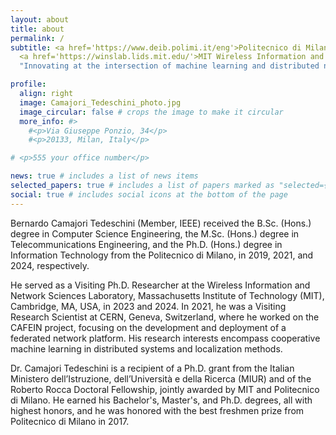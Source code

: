 ```yaml
---
layout: about
title: about
permalink: /
subtitle: <a href='https://www.deib.polimi.it/eng'>Politecnico di Milano, DEIB</a>,
  <a href='https://winslab.lids.mit.edu/'>MIT Wireless Information and Network Sciences Laboratory</a>.<br>
  "Innovating at the intersection of machine learning and distributed networks."

profile:
  align: right
  image: Camajori_Tedeschini_photo.jpg
  image_circular: false # crops the image to make it circular
  more_info: #>
    #<p>Via Giuseppe Ponzio, 34</p>
    #<p>20133, Milan, Italy</p>

# <p>555 your office number</p>

news: true # includes a list of news items
selected_papers: true # includes a list of papers marked as "selected={true}"
social: true # includes social icons at the bottom of the page
---
```


<!-- # V2 -->

Bernardo Camajori Tedeschini (Member, IEEE) received the B.Sc. (Hons.) degree in Computer Science Engineering, the M.Sc. (Hons.) degree in Telecommunications Engineering, and the Ph.D. (Hons.) degree in Information Technology from the Politecnico di Milano, in 2019, 2021, and 2024, respectively.

He served as a Visiting Ph.D. Researcher at the Wireless Information and Network Sciences Laboratory, Massachusetts Institute of Technology (MIT), Cambridge, MA, USA, in 2023 and 2024. In 2021, he was a Visiting Research Scientist at CERN, Geneva, Switzerland, where he worked on the CAFEIN project, focusing on the development and deployment of a federated network platform.
His research interests encompass cooperative machine learning in distributed systems and localization methods.

Dr. Camajori Tedeschini is a recipient of a Ph.D. grant from the Italian Ministero dell’Istruzione, dell’Università e della Ricerca (MIUR) and of the Roberto Rocca Doctoral Fellowship, jointly awarded by MIT and Politecnico di Milano. He earned his Bachelor's, Master's, and Ph.D. degrees, all with highest honors, and he was honored with the best freshmen prize from Politecnico di Milano in 2017.

<!-- # V1 -->
<!-- Bernardo Camajori Tedeschini (Graduate Student Member, IEEE) is pursuing the Ph.D. degree in Information Technology at the Dipartimento di Elettronica, Informazione e Bioingegneria (DEIB), Politecnico di Milano, Milan, Italy, since November 2021. He received his M.Sc. (Hons.) degree in Telecommunications Engineering and B.Sc. (Hons.) degree in Computer Science from the Politecnico di Milano, Milan, Italy, in 2021 and 2019, respectively.

Currently, he is a Visiting PhD Researcher at the Wireless Information and Network Sciences Laboratory, the Massachusetts Institute of Technology (MIT), Cambridge, MA, USA. In 2021, he has served as a Visiting Research Scientist at CERN, Geneva, Switzerland, where he worked on the CAFEIN project, focusing on the development and deployment of a Federated network platform.
His research interests encompass federated learning, machine learning for signal processing and sensing over networks, and localization methods.

Mr. Camajori Tedeschini is a recipient of a Ph.D. grant from Italy's Ministero dell'Istruzione, dell'Università e della Ricerca (MIUR) and the Roberto Rocca Doctoral Fellowship, which was jointly awarded by MIT and Politecnico di Milano. He earned both his Bachelor's and Master's degrees with highest honors and he was honored with the best freshmen prize from Politecnico di Milano in 2017. -->
